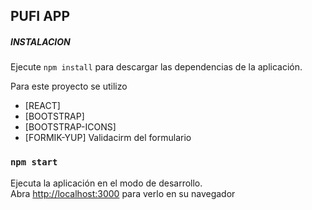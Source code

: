 ## PUFI APP
##### INSTALACION
Ejecute `npm install` para descargar las dependencias de la aplicación.

Para este proyecto se utilizo

- [REACT] 
- [BOOTSTRAP] 
- [BOOTSTRAP-ICONS] 
- [FORMIK-YUP] Validacirm del formulario


### `npm start`

Ejecuta la aplicación en el modo de desarrollo.\
Abra [http://localhost:3000](http://localhost:3000) para verlo en su navegador

